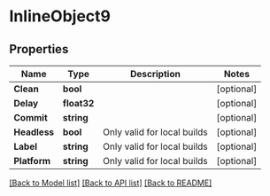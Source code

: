 # InlineObject9

## Properties

Name | Type | Description | Notes
------------ | ------------- | ------------- | -------------
**Clean** | **bool** |  | [optional] 
**Delay** | **float32** |  | [optional] 
**Commit** | **string** |  | [optional] 
**Headless** | **bool** | Only valid for local builds  | [optional] 
**Label** | **string** | Only valid for local builds  | [optional] 
**Platform** | **string** | Only valid for local builds  | [optional] 

[[Back to Model list]](../README.md#documentation-for-models) [[Back to API list]](../README.md#documentation-for-api-endpoints) [[Back to README]](../README.md)


